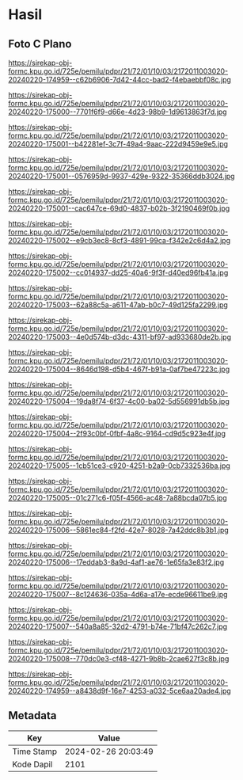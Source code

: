 # Hasil

## Foto C Plano

https://sirekap-obj-formc.kpu.go.id/725e/pemilu/pdpr/21/72/01/10/03/2172011003020-20240220-174959--c62b6906-7d42-44cc-bad2-f4ebaebbf08c.jpg

https://sirekap-obj-formc.kpu.go.id/725e/pemilu/pdpr/21/72/01/10/03/2172011003020-20240220-175000--7701f6f9-d66e-4d23-98b9-1d9613863f7d.jpg

https://sirekap-obj-formc.kpu.go.id/725e/pemilu/pdpr/21/72/01/10/03/2172011003020-20240220-175001--b42281ef-3c7f-49a4-9aac-222d9459e9e5.jpg

https://sirekap-obj-formc.kpu.go.id/725e/pemilu/pdpr/21/72/01/10/03/2172011003020-20240220-175001--0576959d-9937-429e-9322-35366ddb3024.jpg

https://sirekap-obj-formc.kpu.go.id/725e/pemilu/pdpr/21/72/01/10/03/2172011003020-20240220-175001--cac647ce-69d0-4837-b02b-3f2190469f0b.jpg

https://sirekap-obj-formc.kpu.go.id/725e/pemilu/pdpr/21/72/01/10/03/2172011003020-20240220-175002--e9cb3ec8-8cf3-4891-99ca-f342e2c6d4a2.jpg

https://sirekap-obj-formc.kpu.go.id/725e/pemilu/pdpr/21/72/01/10/03/2172011003020-20240220-175002--cc014937-dd25-40a6-9f3f-d40ed96fb41a.jpg

https://sirekap-obj-formc.kpu.go.id/725e/pemilu/pdpr/21/72/01/10/03/2172011003020-20240220-175003--62a88c5a-a611-47ab-b0c7-49d125fa2299.jpg

https://sirekap-obj-formc.kpu.go.id/725e/pemilu/pdpr/21/72/01/10/03/2172011003020-20240220-175003--4e0d574b-d3dc-4311-bf97-ad933680de2b.jpg

https://sirekap-obj-formc.kpu.go.id/725e/pemilu/pdpr/21/72/01/10/03/2172011003020-20240220-175004--8646d198-d5b4-467f-b91a-0af7be47223c.jpg

https://sirekap-obj-formc.kpu.go.id/725e/pemilu/pdpr/21/72/01/10/03/2172011003020-20240220-175004--19da8f74-6f37-4c00-ba02-5d556991db5b.jpg

https://sirekap-obj-formc.kpu.go.id/725e/pemilu/pdpr/21/72/01/10/03/2172011003020-20240220-175004--2f93c0bf-0fbf-4a8c-9164-cd9d5c923e4f.jpg

https://sirekap-obj-formc.kpu.go.id/725e/pemilu/pdpr/21/72/01/10/03/2172011003020-20240220-175005--1cb51ce3-c920-4251-b2a9-0cb7332536ba.jpg

https://sirekap-obj-formc.kpu.go.id/725e/pemilu/pdpr/21/72/01/10/03/2172011003020-20240220-175005--01c271c6-f05f-4566-ac48-7a88bcda07b5.jpg

https://sirekap-obj-formc.kpu.go.id/725e/pemilu/pdpr/21/72/01/10/03/2172011003020-20240220-175006--5861ec84-f2fd-42e7-8028-7a42ddc8b3b1.jpg

https://sirekap-obj-formc.kpu.go.id/725e/pemilu/pdpr/21/72/01/10/03/2172011003020-20240220-175006--17eddab3-8a9d-4af1-ae76-1e65fa3e83f2.jpg

https://sirekap-obj-formc.kpu.go.id/725e/pemilu/pdpr/21/72/01/10/03/2172011003020-20240220-175007--8c124636-035a-4d6a-a17e-ecde96611be9.jpg

https://sirekap-obj-formc.kpu.go.id/725e/pemilu/pdpr/21/72/01/10/03/2172011003020-20240220-175007--540a8a85-32d2-4791-b74e-71bf47c262c7.jpg

https://sirekap-obj-formc.kpu.go.id/725e/pemilu/pdpr/21/72/01/10/03/2172011003020-20240220-175008--770dc0e3-cf48-4271-9b8b-2cae627f3c8b.jpg

https://sirekap-obj-formc.kpu.go.id/725e/pemilu/pdpr/21/72/01/10/03/2172011003020-20240220-174959--a8438d9f-16e7-4253-a032-5ce6aa20ade4.jpg


## Metadata

| Key        | Value               |
| ---------- | ------------------- |
| Time Stamp | 2024-02-26 20:03:49 |
| Kode Dapil | 2101                |



